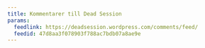 ```yaml
---
title: Kommentarer till Dead Session
params:
  feedlink: https://deadsession.wordpress.com/comments/feed/
  feedid: 47d8aa3f078903f788ac7bdb07a8ae9e
---
```

